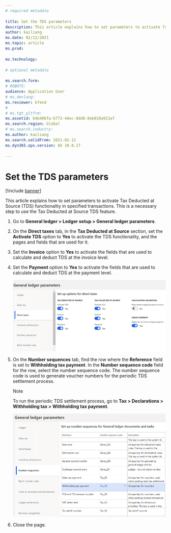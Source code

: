 ```yaml
---
# required metadata

title: Set the TDS parameters
description: This article explains how to set parameters to activate Tax Deducted at Source (TDS) functionality in specified transactions. This is a necessary step to use the Tax Deducted at Source TDS feature.
author: kailiang
ms.date: 02/12/2021
ms.topic: article
ms.prod: 

ms.technology: 

# optional metadata

ms.search.form: 
# ROBOTS: 
audience: Application User
# ms.devlang: 
ms.reviewer: kfend
# 
# ms.tgt_pltfrm: 
ms.assetid: b4b406fa-b772-44ec-8dd8-8eb818a921ef
ms.search.region: Global
# ms.search.industry: 
ms.author: kailiang
ms.search.validFrom: 2021-02-12
ms.dyn365.ops.version: AX 10.0.17

---
```

# Set the TDS parameters

[!include [banner](../../includes/banner.md)]

This article explains how to set parameters to activate Tax Deducted at Source (TDS) functionality in specified transactions. This is a necessary step to use the Tax Deducted at Source TDS feature.

1. Go to **General ledger \> Ledger setup \> General ledger parameters**.
2. On the **Direct taxes** tab, in the **Tax Deducted at Source** section, set the **Activate TDS** option to **Yes** to activate the TDS functionality, and the pages and fields that are used for it.
3. Set the **Invoice** option to **Yes** to activate the fields that are used to calculate and deduct TDS at the invoice level.
4. Set the **Payment** option to **Yes** to activate the fields that are used to calculate and deduct TDS at the payment level.

    [![Direct taxes tab.](../media/apac-ind-TDS-1.png)](/media/apac-ind-TDS-1.png)

5. On the **Number sequences** tab, find the row where the **Reference** field is set to **Withholding tax payment**. In the **Number sequence code** field for the row, select the number sequence code. The number sequence code is used to generate voucher numbers for the periodic TDS settlement process.

    > [!NOTE]
    > To run the periodic TDS settlement process, go to **Tax \> Declarations \> Withholding tax \> Withholding tax payment**.

    [![Number sequences tab.](../media/apac-ind-TDS-2.png)](/media/apac-ind-TDS-2.png)

6. Close the page.
